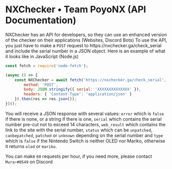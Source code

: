 # NXChecker • Team PoyoNX (API Documentation)

<p>NXChecker has an API for developers, so they can use an enhanced version of the checker on their applications (Websites, Discord Bots)
  To use the API, you just have to make a <code>POST</code> request to https://nxchecker.ga/check_serial and include the serial number in a JSON object. Here is an example of what it looks like in JavaScript (Node.js)
</p>

```js
const fetch = require('node-fetch');

(async () => {
    const NXChecker = await fetch('https://nxchecker.ga/check_serial', {
        method: 'POST',
        body: JSON.stringify({ serial: 'XXXXXXXXXXXXXX' }),
        headers: { 'Content-Type': 'application/json' }
    }).then(res => res.json());
})();
```

<p>
  You will receive a JSON response with several values: <code>error</code> which is <code>false</code> if there is none, or a string if there is one, <code>serial</code> which contains the serial number pre-cut not to exceed 14 characters, <code>web_result</code> which contains the link to the site with the serial number, <code>status</code> which can be <code>unpatched</code>, <code>canbepatched</code>, <code>patched</code> or <code>unknown</code> depending on the serial number and <code>type</code> which is <code>false</code> if the Nintendo Switch is neither OLED nor Mariko, otherwise it returns <code>oled</code> or <code>mariko</code>.
  
  You can make <code>60</code> requests per hour, if you need more, please contact <code>Mura⚡#0549</code> on Discord
</p>
